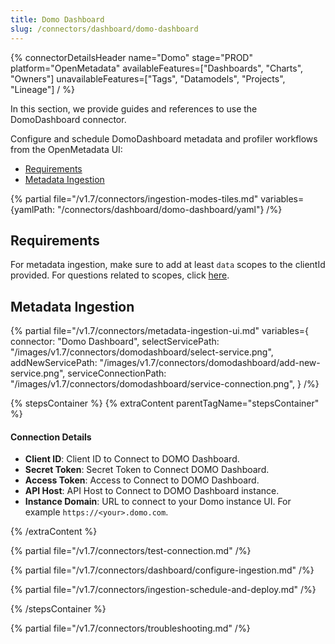 ```yaml
---
title: Domo Dashboard
slug: /connectors/dashboard/domo-dashboard
---
```


{% connectorDetailsHeader
  name="Domo"
  stage="PROD"
  platform="OpenMetadata"
  availableFeatures=["Dashboards", "Charts", "Owners"]
  unavailableFeatures=["Tags", "Datamodels", "Projects", "Lineage"]
/ %}

In this section, we provide guides and references to use the DomoDashboard connector.

Configure and schedule DomoDashboard metadata and profiler workflows from the OpenMetadata UI:
- [Requirements](#requirements)
- [Metadata Ingestion](#metadata-ingestion)

{% partial file="/v1.7/connectors/ingestion-modes-tiles.md" variables={yamlPath: "/connectors/dashboard/domo-dashboard/yaml"} /%}

## Requirements

For metadata ingestion, make sure to add at least `data` scopes to the clientId provided.
For questions related to scopes, click [here](https://developer.domo.com/portal/1845fc11bbe5d-api-authentication).

## Metadata Ingestion

{% partial 
  file="/v1.7/connectors/metadata-ingestion-ui.md" 
  variables={
    connector: "Domo Dashboard", 
    selectServicePath: "/images/v1.7/connectors/domodashboard/select-service.png",
    addNewServicePath: "/images/v1.7/connectors/domodashboard/add-new-service.png",
    serviceConnectionPath: "/images/v1.7/connectors/domodashboard/service-connection.png",
} 
/%}

{% stepsContainer %}
{% extraContent parentTagName="stepsContainer" %}

#### Connection Details

- **Client ID**: Client ID to Connect to DOMO Dashboard.
- **Secret Token**: Secret Token to Connect DOMO Dashboard.
- **Access Token**: Access to Connect to DOMO Dashboard.
- **API Host**:  API Host to Connect to DOMO Dashboard instance.
- **Instance Domain**: URL to connect to your Domo instance UI. For example `https://<your>.domo.com`.

{% /extraContent %}

{% partial file="/v1.7/connectors/test-connection.md" /%}

{% partial file="/v1.7/connectors/dashboard/configure-ingestion.md" /%}

{% partial file="/v1.7/connectors/ingestion-schedule-and-deploy.md" /%}

{% /stepsContainer %}

{% partial file="/v1.7/connectors/troubleshooting.md" /%}
